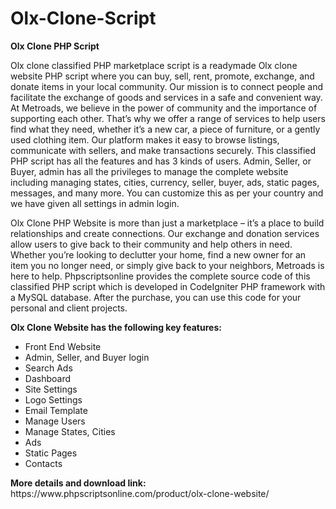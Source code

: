 # Olx-Clone-Script
<b>Olx Clone PHP Script</b>

Olx clone classified PHP marketplace script is a readymade Olx clone website PHP script where you can buy, sell, rent, promote, exchange, and donate items in your local community. Our mission is to connect people and facilitate the exchange of goods and services in a safe and convenient way. At Metroads, we believe in the power of community and the importance of supporting each other. That’s why we offer a range of services to help users find what they need, whether it’s a new car, a piece of furniture, or a gently used clothing item. Our platform makes it easy to browse listings, communicate with sellers, and make transactions securely. This classified PHP script has all the features and has 3 kinds of users. Admin, Seller, or Buyer, admin has all the privileges to manage the complete website including managing states, cities, currency, seller, buyer, ads, static pages, messages, and many more. You can customize this as per your country and we have given all settings in admin login.

Olx Clone PHP Website is more than just a marketplace – it’s a place to build relationships and create connections. Our exchange and donation services allow users to give back to their community and help others in need. Whether you’re looking to declutter your home, find a new owner for an item you no longer need, or simply give back to your neighbors, Metroads is here to help. Phpscriptsonline provides the complete source code of this classified PHP script which is developed in CodeIgniter PHP framework with a MySQL database. After the purchase, you can use this code for your personal and client projects.

<b>Olx Clone Website has the following key features:</b>

<ul>
<li>Front End Website</li>
<li>Admin, Seller, and Buyer login</li>
<li>Search Ads</li>
<li>Dashboard</li>
<li>Site Settings</li>
<li>Logo Settings</li>
<li>Email Template</li>
<li>Manage Users</li>
<li>Manage States, Cities</li>
<li>Ads</li>
<li>Static Pages</li>
<li>Contacts</li>
</ul>
<b>More details and download link:</b><br>
https://www.phpscriptsonline.com/product/olx-clone-website/
